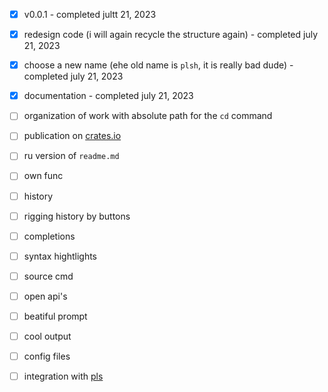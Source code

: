 - [x] v0.0.1 - completed jultt 21, 2023
- [x] redesign code (i will again recycle the structure again) - completed july 21, 2023
- [x] choose a new name (еhe old name is `plsh`, it is really bad dude) - completed july 21, 2023
- [x] documentation - completed july 21, 2023

- [ ] organization of work with absolute path for the `cd` command
- [ ] publication on [crates.io](crates.io)

- [ ] ru version of `readme.md`

- [ ] own func
- [ ] history
- [ ] rigging history by buttons
- [ ] completions
- [ ] syntax hightlights
- [ ] source cmd
- [ ] open api's
- [ ] beatiful prompt
- [ ] cool output
- [ ] config files
- [ ] integration with [pls](https://github.com/h1kkar/pls)